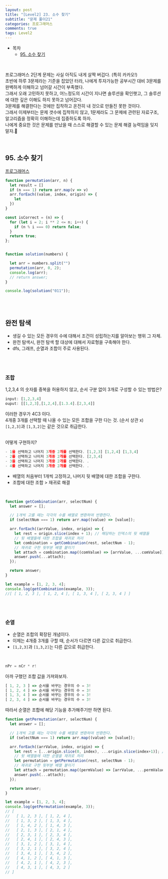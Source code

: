 ```yaml
---
layout: post
title: "[Level2] 23. 소수 찾기"
subtitle: "문제 풀이21"
categories: 프로그래머스
comments: true
tags: Level2
---
```


- 목차
  - [95. 소수 찾기](#)

<br>

프로그래머스 2단계 문제는 사실 아직도 내게 살짝 버겁다. (특히 카카오!)<br>
초반에 하루 3문제라는 기준을 잡았던 터라, 나에게 투자가능한 공부시간 대비 3문제를 완벽하게 이해하고 넘어갈 시간이 부족했다.<br>
그래서 오래 고민하지 못하고, 어느정도의 시간이 지나면 솔루션을 확인햇고, 그 솔루션에 대한 깊은 이해도 하지 못하고 넘어갔다.<br>
3문제를 해결한다는 것에만 집착하고 온전히 내 것으로 만들진 못한 것이다.<br>
그래서 이제부터는 문제 갯수에 집착하지 않고, 1문제라도 그 문제에 관련된 자료구조, 알고리즘을 정확히 이해하는데 집중하도록 하자.<br>
나에게 중요한 것은 문제를 만났을 때 스스로 해결할 수 있는 문제 해결 능력임을 잊지 말자.👊<br>

<br>

## 95. 소수 찾기

[프로그래머스](https://programmers.co.kr/learn/courses/30/lessons/42839) <br>


```js
function permutation(arr, n) {
  let result = []
  if (n === 1) return arr.map(v => v)
  arr.forEach((value, index, origin) => {
    let 
  })
}

const isCorrect = (n) => {
  for (let i = 2; i ** 2 <= n; i++) {
    if (n % i === 0) return false;
  }
  return true;
};


function solution(numbers) {

  let arr = numbers.split("")
  permutation(arr, 0, 2);
  console.log(arr);
  // return answer;
}

console.log(solution("011"));
```

<br><br>

## 완전 탐색
- 생길 수 있는 모든 경우의 수에 대해서 조건이 성립하는지를 알아보는 행위 그 자체.
- 완전 탐색시, 완전 탐색 할 대상에 대해서 자료형을 구축해야 한다.
- dfs, 그래프, 순열과 조합이 주로 사용된다.

<br><br>

### 조합

1,2,3,4 의 숫자를 중복을 허용하지 않고, 순서 구분 없이 3개로 구성할 수 있는 방법은?
```js
input: [1,2,3,4]
ouput: [[1,2,3],[1,2,4],[1.3.4].[2,3,4]]
```

이러한 경우가 4C3 이다.<br>
4개중 3개를 선택할 때 나올 수 있는 모든 조합을 구한 다는 것. (순서 상관 x)<br>
`[1,2,3]`과 `[1,3,2]`는 같은 것으로 취급한다.<br><br>

어떻게 구현하지?
```js
- 1을 선택하고 나머지 3개중 2개를 선택한다. [1,2,3] [1,2,4] [1,3,4]
- 2를 선택하고 나미저 3개중 2개를 선택한다. [2,3,4]
- 3을 선택하고 나머지 3개중 2개를 선택한다. .
- 4를 선택하고 나머지 3개중 2개를 선택한다. .
```

- 배열의 처음부터 1개씩 고정하고, 나머지 뒷 배열에 대한 조합을 구한다.
- 조합에 대한 조합 > 재귀로 해결

<br>

```js
function getCombination(arr, selectNum) {
  let answer = [];

  // 1개씩 고를 때는 각각의 수를 배열로 변환하여 반환한다.
  if (selectNum === 1) return arr.map((value) => [value]);

  arr.forEach((arrValue, index, origin) => {
    let rest = origin.slice(index + 1); // 해당하는 인덱스의 뒷 배열들
    // 뒷 배열들에 대한 조합을 재귀로 처리
    let combination = getCombination(rest, selectNum - 1);
    // 재귀로 구한 뒷부분 배열 붙이기
    let attach = combination.map((comValue) => [arrValue, ...comValue]);
    answer.push(...attach);
  });

  return answer;
}

let example = [1, 2, 3, 4];
console.log(getCombination(example, 3));
//[ [ 1, 2, 3 ], [ 1, 2, 4 ], [ 1, 3, 4 ], [ 2, 3, 4 ] ]
```

<br><br>

### 순열

- 순열은 조합의 확장된 개념이다.
- 이제는 4개중 3개를 구할 때, 순서가 다르면 다른 값으로 취급한다.
- `[1,2,3]`과 `[1,3,2]`는 다른 값으로 취급한다.

<br>

```js
nPr = nCr * r!
```

아까 구했던 조합 값을 가져와보자.<br>

```js
[ 1, 2, 3 ] => 순서를 바꾸는 경우의 수 = 3!
[ 1, 2, 4 ] => 순서를 바꾸는 경우의 수 = 3!
[ 1, 3, 4 ] => 순서를 바꾸는 경우의 수 = 3!
[ 2, 3, 4 ] => 순서를 바꾸는 경우의 수 = 3!
```

따라서 순열은 조합에 해당 기능을 추가해주기만 하면 된다.

```js
function getPermutation(arr, selectNum) {
  let answer = [];

  // 1개씩 고를 때는 각각의 수를 배열로 변환하여 반환한다.
  if (selectNum === 1) return arr.map((value) => [value]);

  arr.forEach((arrValue, index, origin) => {
    let rest = [...origin.slice(0, index), ...origin.slice(index+1)]; // 해당 인덱스를 제거한 배열
    // 뒷 배열들에 대한 순열을 재귀로 처리
    let permutation = getPermutation(rest, selectNum - 1);
    // 재귀로 구한 뒷부분 배열 붙이기
    let attach = permutation.map((permValue) => [arrValue, ...permValue]);
    answer.push(...attach);
  });

  return answer;
}

let example = [1, 2, 3, 4];
console.log(getPermutation(example, 3));
// [
//   [ 1, 2, 3 ], [ 1, 2, 4 ],
//   [ 1, 3, 2 ], [ 1, 3, 4 ],
//   [ 1, 4, 2 ], [ 1, 4, 3 ],
//   [ 2, 1, 3 ], [ 2, 1, 4 ],
//   [ 2, 3, 1 ], [ 2, 3, 4 ],
//   [ 2, 4, 1 ], [ 2, 4, 3 ],
//   [ 3, 1, 2 ], [ 3, 1, 4 ],
//   [ 3, 2, 1 ], [ 3, 2, 4 ],
//   [ 3, 4, 1 ], [ 3, 4, 2 ],
//   [ 4, 1, 2 ], [ 4, 1, 3 ],
//   [ 4, 2, 1 ], [ 4, 2, 3 ],
//   [ 4, 3, 1 ], [ 4, 3, 2 ]
// ]
```